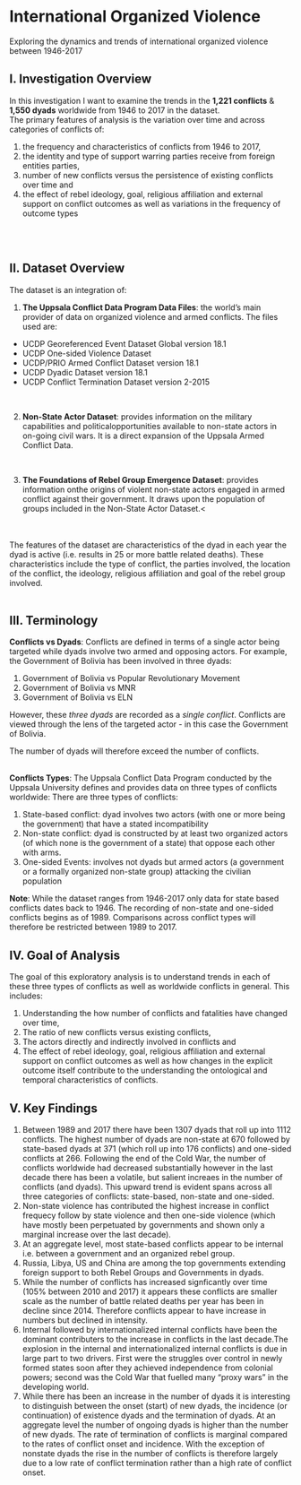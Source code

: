 # International Organized Violence
Exploring the dynamics and trends of international organized violence between 1946-2017


## I. Investigation Overview

In this investigation I want to examine the trends in the **1,221 conflicts** & **1,550 dyads** worldwide from 1946 to 2017 in the dataset. <br>
The primary features of analysis is the variation over time and across categories of conflicts of:
1. the frequency and characteristics of conflicts from 1946 to 2017, 
2. the identity and type of support warring parties receive from foreign entities parties,
3. number of new conflicts versus the persistence of existing conflicts over time and
4. the effect of rebel ideology, goal, religious affiliation and external support on conflict outcomes as well as variations in the frequency of outcome types
<br>
<br>

## II. Dataset Overview

The dataset is an integration of:
1. **The Uppsala Conflict Data Program Data Files**: the world’s main provider of data on organized violence and armed conflicts. The files used are:
- UCDP Georeferenced Event Dataset Global version 18.1
- UCDP One-sided Violence Dataset
- UCDP/PRIO Armed Conflict Dataset version 18.1
- UCDP Dyadic Dataset version 18.1
- UCDP Conflict Termination Dataset version 2-2015
<br>

2. **Non-State Actor Dataset**: provides information on the military capabilities and politicalopportunities available to non-state actors in on-going civil wars. It is a direct expansion of the Uppsala Armed Conflict Data.
<br>

3. **The Foundations of Rebel Group Emergence Dataset**: provides information onthe origins of violent non-state actors engaged in armed conflict against their government. It draws upon the population of groups included in the Non-State Actor Dataset.<
<br>
<br>
The features of the dataset are characteristics of the dyad in each year the dyad is active (i.e. results in 25 or more battle related deaths). These characteristics include the type of conflict, the parties involved, the location of the conflict, the ideology, religious affiliation and goal of the rebel group involved.
<br>
<br>

## III. Terminology

**Conflicts vs Dyads**:
 Conflicts are defined in terms of a single actor being targeted while dyads involve two armed and opposing actors. For example, the Government of Bolivia has been involved in three dyads:
1. Government of Bolivia vs Popular Revolutionary Movement
2. Government of Bolivia vs MNR
3. Government of Bolivia vs ELN

However, these *three dyads* are recorded as a *single conflict*. Conflicts are viewed through the lens of the targeted actor - in this case the Government of Bolivia.

The number of dyads will therefore exceed the number of conflicts.
<br>
<br>

**Conflicts Types**:
The Uppsala Conflict Data Program conducted by the Uppsala University defines and provides data on three types of conflicts worldwide:
There are three types of conflicts:
1. State-based conflict: dyad involves two actors (with one or more being the government) that have a stated incompatibility
2. Non-state conflict: dyad is constructed by at least two organized actors (of which none is the government of a state) that oppose each other with arms. 
3. One-sided Events: involves not dyads but armed actors (a government or a formally organized non-state group) attacking the civilian population
   
**Note**:
While the dataset ranges from 1946-2017 only data for state based conflicts dates back to 1946. The recording of non-state and one-sided conflicts begins as of 1989. Comparisons across conflict types will therefore be restricted between 1989 to 2017.



## IV. Goal of Analysis

The goal of this exploratory analysis is to understand trends in each of these three types of conflicts as well as worldwide conflicts in general. 
This includes:
1. Understanding the how number of conflicts and fatalities have changed over time,
2. The ratio of new conflicts versus existing conflicts,
3. The actors directly and indirectly involved in conflicts and 
4. The effect of rebel ideology, goal, religious affiliation and external support on conflict outcomes as well as how changes in the explicit outcome itself contribute to the understanding the ontological and temporal characteristics of conflicts.


## V. Key Findings
1. Between 1989 and 2017 there have been 1307 dyads that roll up into 1112 conflicts. The highest number of dyads are non-state at 670 followed by state-based dyads at 371 (which roll up into 176 conflicts) and one-sided conflicts at 266. Following the end of the Cold War, the number of conflicts worldwide had decreased substantially however in the last decade there has been a volatile, but salient increaes in the number of conflicts (and dyads). This upward trend is evident spans across all three categories of conflicts: state-based, non-state and one-sided. 
2. Non-state violence has contributed the highest increase in conflict frequecy follow by state violence and then one-side violence (which have mostly been perpetuated by governments and shown only a marginal increase over the last decade). 
3. At an aggregate level, most state-based conflicts appear to be internal i.e. between a government and an organized rebel group. 
4. Russia, Libya, US and China are among the top governments extending foreign support to both Rebel Groups and Governments in dyads. 
5. While the number of conflicts has increased signficantly over time (105% between 2010 and 2017) it appears these conflicts are smaller scale as the number of battle related deaths per year has been in decline since 2014. Therefore conflicts appear to have increase in numbers but declined in intensity.
6.	Internal followed by internationalized internal conflicts have been the dominant contributers to the increase in conflicts in the last decade.The explosion in the internal and internationalized internal conflicts is due in large part to two drivers. First were the struggles over control in newly formed states soon after they achieved independence from colonial powers; second was the Cold War that fuelled many “proxy wars” in the developing world.
7.	While there has been an increase in the number of dyads it is interesting to distinguish between the onset (start) of new dyads, the incidence (or continuation) of existence dyads and the termination of dyads.	At an aggregate level the number of ongoing dyads is higher than the number of new dyads.	The rate of termination of conflicts is marginal compared to the rates of conflict onset and incidence.	With the exception of nonstate dyads the rise in the number of conflicts is therefore largely due to a low rate of conflict termination rather than a high rate of conflict onset.

